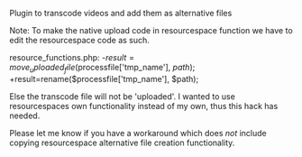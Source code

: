 Plugin to transcode videos and add them as alternative files

Note:
To make the native upload code in resourcespace function we have to edit the resourcespace code as such.

resource_functions.php:
-$result=move_uploaded_file($processfile['tmp_name'], $path);
+$result=rename($processfile['tmp_name'], $path);

Else the transcode file will not be 'uploaded'. I wanted to use resourcespaces own functionality instead of my own, thus this hack has needed. 

Please let me know if you have a workaround which does _not_ include copying resourcespace alternative file creation functionality.
